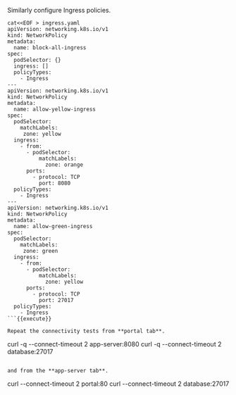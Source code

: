 
Similarly configure Ingress policies.
```
cat<<EOF > ingress.yaml
apiVersion: networking.k8s.io/v1
kind: NetworkPolicy
metadata:
  name: block-all-ingress
spec:
  podSelector: {}
  ingress: []
  policyTypes:
    - Ingress
---
apiVersion: networking.k8s.io/v1
kind: NetworkPolicy
metadata:
  name: allow-yellow-ingress
spec:
  podSelector:
    matchLabels:
     zone: yellow
  ingress:
    - from:
      - podSelector:
          matchLabels:
            zone: orange
      ports:
        - protocol: TCP
          port: 8080
  policyTypes:
    - Ingress
---
apiVersion: networking.k8s.io/v1
kind: NetworkPolicy
metadata:
  name: allow-green-ingress
spec:
  podSelector:
    matchLabels:
     zone: green
  ingress:
    - from:
      - podSelector:
          matchLabels:
            zone: yellow
      ports:
        - protocol: TCP
          port: 27017
  policyTypes:
    - Ingress
```{{execute}}

Repeat the connectivity tests from **portal tab**.
```
curl -q --connect-timeout 2 app-server:8080
curl -q --connect-timeout 2 database:27017
```{{execute}}

and from the **app-server tab**.
```
curl --connect-timeout 2 portal:80
curl --connect-timeout 2 database:27017
```{{execute}}